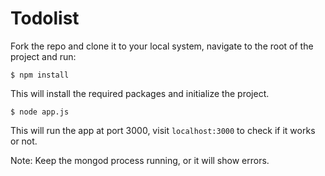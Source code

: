 # Todolist

Fork the repo and clone it to your local system, navigate to the root of the project and run:

`$ npm install`

This will install the required packages and initialize the project.

`$ node app.js`

This will run the app at port 3000, visit `localhost:3000` to check if it works or not.

Note: Keep the mongod process running, or it will show errors.